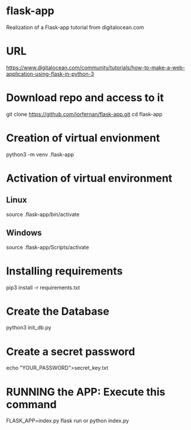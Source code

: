 # flask-app
Realization of a Flask-app tutorial from digitalocean.com

# URL 
https://www.digitalocean.com/community/tutorials/how-to-make-a-web-application-using-flask-in-python-3

# Download repo and access to it
git clone https://github.com/jorfernan/flask-app.git 
cd flask-app

# Creation of virtual envionment
python3 -m venv .flask-app

# Activation of virtual environment

## Linux
source .flask-app/bin/activate

## Windows
source .flask-app/Scripts/activate

# Installing requirements 
pip3 install -r requirements.txt

# Create the Database
python3 init_db.py

# Create a secret password
echo "YOUR_PASSWORD">secret_key.txt

# RUNNING the APP: Execute this command
FLASK_APP=index.py flask run or python index.py


